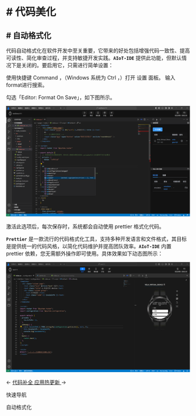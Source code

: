 <!-- 源地址: https://iot.mi.com/vela/quickapp/zh/tools/dev/format.html -->

# # 代码美化

## # 自动格式化

代码自动格式化在软件开发中至关重要，它带来的好处包括增强代码一致性、提高可读性、简化审查过程，并支持敏捷开发实践。**`AIoT-IDE`** 提供此功能，但默认情况下是关闭的。要启用它，只需进行简单设置：

使用快捷键 Command ，（Windows 系统为 Ctrl ，）打开 设置 面板。 输入format进行搜索。

勾选「Editor: Format On Save」，如下图所示。

![alt text](../../images/ide-ux-5.17128f1b.png)

激活此选项后，每次保存时，系统都会自动使用 prettier 格式化代码。

**`Prettier`** 是一款流行的代码格式化工具，支持多种开发语言和文件格式，其目标是提供统一的代码风格，以简化代码维护并提高团队效率。**`AIoT-IDE`** 内置 prettier 依赖，您无需额外操作即可使用。具体效果如下动态图所示：

![alt text](../../images/ide-ux-12.c234ad28.gif)

← [ 代码补全 ](</vela/quickapp/zh/tools/dev/start.html>) [ 应用热更新 ](</vela/quickapp/zh/tools/dev/build.html>) → 

快速导航

自动格式化
